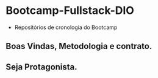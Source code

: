 # Bootcamp-Fullstack-DIO
* Repositórios de cronologia do Bootcamp

## Boas Vindas, Metodologia e contrato.

## Seja Protagonista.



